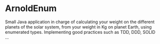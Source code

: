 # ArnoldEnum

Small Java application in charge of calculating your weight on the different planets of the solar system, from your weight in Kg on planet Earth, using enumerated types. Implementing good practices such as TDD, DDD, SOLID ...
